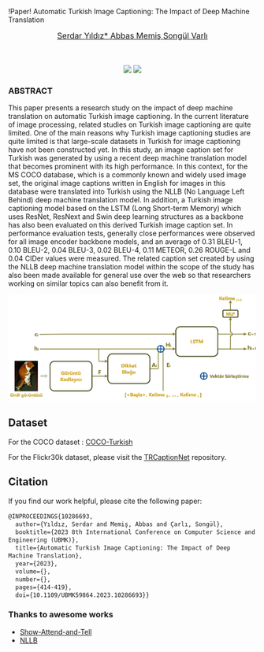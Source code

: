  !Paper! Automatic Turkish Image Captioning: The Impact of Deep Machine Translation

<font size='3'> <p align="center">
    <a href='https://scholar.google.com/citations?user=sl1KrkYAAAAJ&hl=tr'> Serdar Yıldız* </a> 
    <a href='https://scholar.google.com/citations?user=4_OxlcsAAAAJ&hl=tr'> Abbas Memiş </a>
    <a href='https://scholar.google.com/citations?user=DaCI6_YAAAAJ&hl=tr'> Songül Varlı </a>
</p></font>

<p align="center">
    <br />
    <br />
    <a href='https://ieeexplore.ieee.org/document/10286693'><img src='https://img.shields.io/badge/Paper-IEEE-blue'></a>
    <a href="https://opensource.org/licenses/MIT"><img src="https://img.shields.io/badge/License-MIT-yellow.svg"></a>
</p>



### ABSTRACT

This paper presents a research study on the impact of deep machine translation on automatic Turkish image captioning. In the current literature of image processing, related studies on Turkish image captioning are quite limited. One of the main reasons why Turkish image captioning studies are quite limited is that large-scale datasets in Turkish for image captioning have not been constructed yet. In this study, an image caption set for Turkish was generated by using a recent deep machine translation model that becomes prominent with its high performance. In this context, for the MS COCO database, which is a commonly known and widely used image set, the original image captions written in English for images in this database were translated into Turkish using the NLLB (No Language Left Behind) deep machine translation model. In addition, a Turkish image captioning model based on the LSTM (Long Short-term Memory) which uses ResNet, ResNext and Swin deep learning structures as a backbone has also been evaluated on this derived Turkish image caption set. In performance evaluation tests, generally close performances were observed for all image encoder backbone models, and an average of 0.31 BLEU-1, 0.10 BLEU-2, 0.04 BLEU-3, 0.02 BLEU-4, 0.11 METEOR, 0.26 ROUGE-L and 0.04 CIDer values were measured. The related caption set created by using the NLLB deep machine translation model within the scope of the study has also been made available for general use over the web so that researchers working on similar topics can also benefit from it.

![fig_model.png](fig%2Ffig_model.png)


## Dataset

For the COCO dataset : [COCO-Turkish](https://drive.google.com/drive/folders/1PCzi75UazH2orE1vYb1pNik3Ogjl5Zzi?usp=sharing)

For the Flickr30k dataset, please visit the [TRCaptionNet](https://github.com/serdaryildiz/TRCaptionNet) repository.


## Citation

If you find our work helpful, please cite the following paper:

```
@INPROCEEDINGS{10286693,
  author={Yıldız, Serdar and Memiş, Abbas and Çarlı, Songül},
  booktitle={2023 8th International Conference on Computer Science and Engineering (UBMK)}, 
  title={Automatic Turkish Image Captioning: The Impact of Deep Machine Translation}, 
  year={2023},
  volume={},
  number={},
  pages={414-419},
  doi={10.1109/UBMK59864.2023.10286693}}
```

### Thanks to awesome works

- [Show-Attend-and-Tell](https://github.com/sgrvinod/a-PyTorch-Tutorial-to-Image-Captioning)
- [NLLB](https://github.com/gordicaleksa/Open-NLLB)